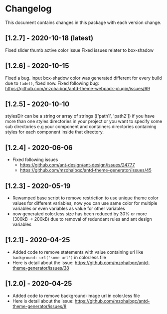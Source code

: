 # Changelog
This document contains changes in this package with each version change.
## [1.2.7] - 2020-10-18 (latest)
Fixed slider thumb active color issue
Fixed issues relater to box-shadow
## [1.2.6] - 2020-10-15
Fixed a bug. input box-shadow color was generated different for every build due to `fade()`, fixed now.
Fixed following bug:
https://github.com/mzohaibqc/antd-theme-webpack-plugin/issues/69
## [1.2.5] - 2020-10-10
stylesDir can be a string or array of strings (['path1', 'path2']) if you have more than one styles directories in your project or you want to specify some sub directories e.g your component and containers directories containing styles for each component inside that directory.
## [1.2.4] - 2020-06-06
- Fixed following issues
    - https://github.com/ant-design/ant-design/issues/24777
    - https://github.com/mzohaibqc/antd-theme-generator/issues/45
## [1.2.3] - 2020-05-19
- Rewamped base script to remove restriction to use unique theme color values for different variables, now you can use same color for multiple variables or even 
 variables as value for other variables
- now generated color.less size has been reduced by 30% or more (300kB -> 200kB) due to removal of redundant rules and ant design variables


## [1.2.1] - 2020-04-25
- Added code to remove statements with value containing url like `background: url('some url')`  in color.less file
- Here is detail about the issue: https://github.com/mzohaibqc/antd-theme-generator/issues/38

## [1.2.0] - 2020-04-25
- Added code to remove background-image url in color.less file
- Here is detail about the issue: https://github.com/mzohaibqc/antd-theme-generator/issues/8
